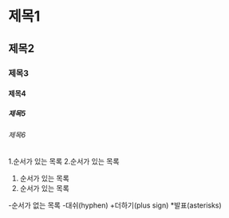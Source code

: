 # 제목1

## 제목2

### 제목3

#### 제목4

##### 제목5

###### 제목6

1.순서가 있는 목록
2.순서가 있는 목록
  1. 순서가 있는 목록
  2. 순서가 있는 목록

-순서가 없는 목록
  -대쉬(hyphen)
  +더하기(plus sign)
  *발표(asterisks)
  
